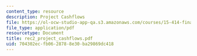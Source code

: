 ```yaml
---
content_type: resource
description: Project Cashflows
file: https://ol-ocw-studio-app-qa.s3.amazonaws.com/courses/15-414-financial-management-summer-2003/704302ecfb0628788e30ba29869dc418_rec2_project_cashflows.pdf
file_type: application/pdf
resourcetype: Document
title: rec2_project_cashflows.pdf
uid: 704302ec-fb06-2878-8e30-ba29869dc418
---
```

